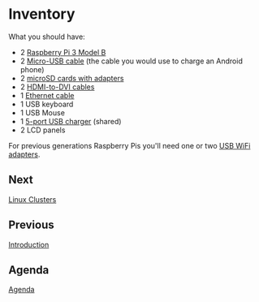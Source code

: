 # Inventory

What you should have:

 * 2 [Raspberry Pi 3 Model B](https://www.raspberrypi.org/products/raspberry-pi-3-model-b/)
 * 2 [Micro-USB cable](http://www.monoprice.com/product?c_id=103&cp_id=10303&cs_id=1030307&p_id=4867&seq=1&format=2) (the cable you would use to charge an Android phone)
 * 2 [microSD cards with adapters](http://www.newark.com/transcend/tsraspi10-16g/memory-microsdhc-uhs-1-class-10/dp/77Y6534)
 * 2 [HDMI-to-DVI cables](http://www.monoprice.com/product?c_id=102&cp_id=10231&cs_id=1023104&p_id=2661&seq=1&format=2)
 * 1 [Ethernet cable](http://www.monoprice.com/product?c_id=102&cp_id=10208&cs_id=1020802&p_id=2128&seq=1&format=2)
 * 1 USB keyboard 
 * 1 USB Mouse
 * 1 [5-port USB charger](https://amzn.com/B00IBDOB5I) (shared)
 * 2 LCD panels

For previous generations Raspberry Pis you'll need one or two
[USB WiFi adapters](https://amzn.com/B003MTTJOY).

## Next

[Linux Clusters](clusters.md)

## Previous

[Introduction](intro.md)

## Agenda

[Agenda](agenda.md)
